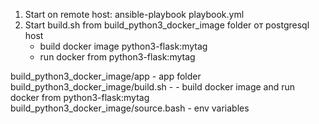 1) Start on remote host:
ansible-playbook playbook.yml
2) Start build.sh from build_python3_docker_image folder от postgresql host
    - build docker image python3-flask:mytag
    - run docker from python3-flask:mytag

build_python3_docker_image/app - app folder
build_python3_docker_image/build.sh - - build docker image and run docker from python3-flask:mytag
build_python3_docker_image/source.bash - env variables

